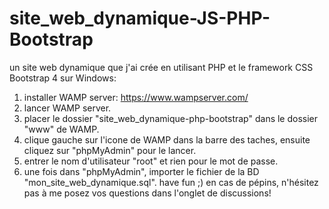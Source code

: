 # site_web_dynamique-JS-PHP-Bootstrap
un site web dynamique que j'ai crée en utilisant PHP et le framework CSS Bootstrap 4 sur Windows:

1. installer WAMP server: https://www.wampserver.com/
2. lancer WAMP server.
3. placer le dossier "site_web_dynamique-php-bootstrap" dans le dossier "www" de WAMP.
4. clique gauche sur l'icone de WAMP dans la barre des taches, ensuite cliquez sur "phpMyAdmin" pour le lancer.
5. entrer le nom d'utilisateur "root" et rien pour le mot de passe.
6. une fois dans "phpMyAdmin", importer le fichier de la BD "mon_site_web_dynamique.sql".
have fun ;) en cas de pépins, n'hésitez pas à me posez vos questions dans l'onglet de discussions!
